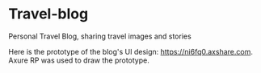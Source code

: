 # Travel-blog
Personal Travel Blog, sharing travel images and stories

Here is the prototype of the blog's UI design: https://ni6fq0.axshare.com. Axure RP was used to draw the prototype.
